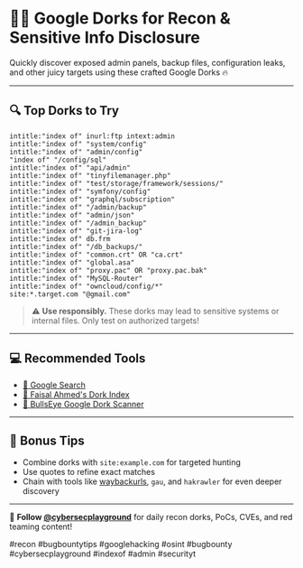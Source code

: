 # 🕵️‍♂️ Google Dorks for Recon & Sensitive Info Disclosure

Quickly discover exposed admin panels, backup files, configuration leaks, and other juicy targets using these crafted Google Dorks 🔥

---

## 🔍 Top Dorks to Try

```
intitle:"index of" inurl:ftp intext:admin
intitle:"index of" "system/config"
intitle:"index of" "admin/config"
"index of" "/config/sql"
intitle:"index of" "api/admin"
intitle:"index of" "tinyfilemanager.php"
intitle:"index of" "test/storage/framework/sessions/"
intitle:"index of" "symfony/config"
intitle:"index of" "graphql/subscription"
intitle:"index of" "/admin/backup"
intitle:"index of" "admin/json"
intitle:"index of" "/admin_backup"
intitle:"index of" "git-jira-log"
intitle:"index of" db.frm
intitle:"index of" "/db_backups/"
intitle:"index of" "common.crt" OR "ca.crt"
intitle:"index of" "global.asa"
intitle:"index of" "proxy.pac" OR "proxy.pac.bak"
intitle:"index of" "MySQL-Router"
intitle:"index of" "owncloud/config/*"
site:*.target.com "@gmail.com"
```

> ⚠️ **Use responsibly.** These dorks may lead to sensitive systems or internal files. Only test on authorized targets!

---

## 💻 Recommended Tools

- [🔗 Google Search](https://www.google.com)
- [🔗 Faisal Ahmed's Dork Index](https://dorks.faisalahmed.me)
- [🔗 BullsEye Google Dork Scanner](https://github.com/BullsEye0/google-dork-scanner)

---

## 🎯 Bonus Tips

- Combine dorks with `site:example.com` for targeted hunting
- Use quotes to refine exact matches
- Chain with tools like [waybackurls](https://github.com/tomnomnom/waybackurls), `gau`, and `hakrawler` for even deeper discovery

---

📢 **Follow [@cybersecplayground](https://t.me/cybersecplayground)** for daily recon dorks, PoCs, CVEs, and red teaming content!

#recon #bugbountytips #googlehacking #osint #bugbounty #cybersecplayground #indexof #admin #securityt
